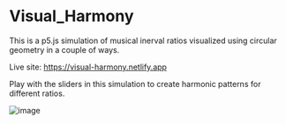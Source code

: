 # Visual_Harmony
This is a p5.js simulation of musical inerval ratios visualized using circular geometry in a couple of ways. 

Live site: https://visual-harmony.netlify.app

Play with the sliders in this simulation to create harmonic patterns for different ratios.

![image](https://user-images.githubusercontent.com/68238327/133032684-4b75c17e-0cec-41ad-9904-67501a5e4ff9.png)
